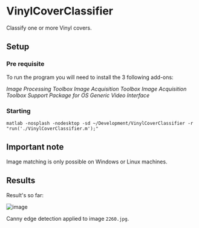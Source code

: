 # VinylCoverClassifier

Classify one or more Vinyl covers.

## Setup

### Pre requisite

To run the program you will need to install the 3 following add-ons:

_Image Processing Toolbox_
_Image Acquisition Toolbox_
_Image Acquisition Toolbox Support Package for OS Generic Video Interface_

### Starting

`matlab -nosplash -nodesktop -sd ~/Development/VinylCoverClassifier -r "run('./VinylCoverClassifier.m');"`

## Important note

Image matching is only possible on Windows or Linux machines.

## Results

Result's so far:

![image](https://user-images.githubusercontent.com/43364935/160464539-523bb5b4-bc1f-41f6-87cf-6827a6a76544.png)

Canny edge detection applied to image `2260.jpg`.
